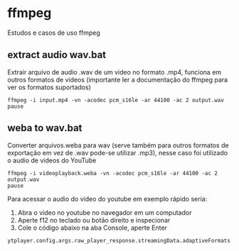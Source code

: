 # ffmpeg
Estudos e casos de uso ffmpeg

## extract audio wav.bat
Extrair arquivo de audio .wav de um video no formato .mp4, funciona em outros formatos de videos (importante ler a documentação do ffmpeg para ver os formatos suportados)
```
ffmpeg -i input.mp4 -vn -acodec pcm_s16le -ar 44100 -ac 2 output.wav
pause
```

## weba to wav.bat
Converter arquivos.weba para wav (serve também para outros formatos de exportação em vez de .wav pode-se utilizar .mp3), nesse caso foi utilizado o audio de videos do YouTube
```
ffmpeg -i videoplayback.weba -vn -acodec pcm_s16le -ar 44100 -ac 2 output.wav
pause
```

Para acessar o audio do video do youtube em exemplo rápido seria:
1. Abra o video no youtube no navegador em um computador
2. Aperte f12 no teclado ou botão direito e inspecionar 
3. Cole o código abaixo na aba Console, aperte Enter
```
ytplayer.config.args.raw_player_response.streamingData.adaptiveFormats.pop().url
```
